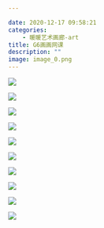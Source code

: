 ```yaml
---

date: 2020-12-17 09:58:21
categories:
    - 暖暖艺术画廊-art
title: G6画画网课
description: ""
image: image_0.png
---
```


![](image_0.png)

![](image_1.png)

![](image_2.png)

![](image_3.png)

![](image_4.png)

![](image_5.png)

![](image_6.png)

![](image_7.png)

![](image_8.png)

![](image_9.png)